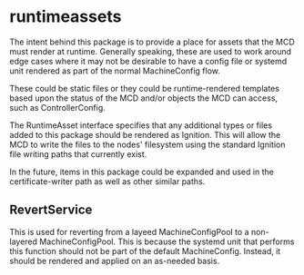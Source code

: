 # runtimeassets

The intent behind this package is to provide a place for assets that the MCD
must render at runtime. Generally speaking, these are used to work around edge
cases where it may not be desirable to have a config file or systemd unit
rendered as part of the normal MachineConfig flow.

These could be static files or they could be runtime-rendered templates based
upon the status of the MCD and/or objects the MCD can access, such as
ControllerConfig.

The RuntimeAsset interface specifies that any additional types or files added
to this package should be rendered as Ignition. This will allow the MCD to
write the files to the nodes' filesystem using the standard Ignition file
writing paths that currently exist.

In the future, items in this package could be expanded and used in the
certificate-writer path as well as other similar paths.

## RevertService

This is used for reverting from a layeed MachineConfigPool to a non-layered
MachineConfigPool. This is because the systemd unit that performs this function
should not be part of the default MachineConfig. Instead, it should be rendered
and applied on an as-needed basis.
